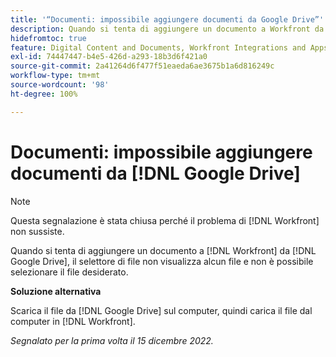 ```yaml
---
title: '“Documenti: impossibile aggiungere documenti da Google Drive”'
description: Quando si tenta di aggiungere un documento a Workfront da Google Drive, il selettore di file non visualizza alcun file e non è possibile selezionare il file desiderato.
hidefromtoc: true
feature: Digital Content and Documents, Workfront Integrations and Apps
exl-id: 74447447-b4e5-426d-a293-18b3d6f421a0
source-git-commit: 2a41264d6f477f51eaeda6ae3675b1a6d816249c
workflow-type: tm+mt
source-wordcount: '98'
ht-degree: 100%

---
```


# Documenti: impossibile aggiungere documenti da [!DNL Google Drive]

<!--On WF and WFP TOCs-->

>[!NOTE]
>
>Questa segnalazione è stata chiusa perché il problema di [!DNL Workfront] non sussiste.

Quando si tenta di aggiungere un documento a [!DNL Workfront] da [!DNL Google Drive], il selettore di file non visualizza alcun file e non è possibile selezionare il file desiderato.

**Soluzione alternativa**

Scarica il file da [!DNL Google Drive] sul computer, quindi carica il file dal computer in [!DNL Workfront].

_Segnalato per la prima volta il 15 dicembre 2022._
